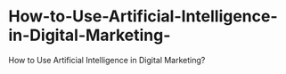 # How-to-Use-Artificial-Intelligence-in-Digital-Marketing-
How to Use Artificial Intelligence in Digital Marketing?
